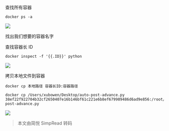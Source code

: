 查找所有容器

```Plain
docker ps -a
```

[![](https://img-blog.csdn.net/20180122104017069?watermark/2/text/aHR0cDovL2Jsb2cuY3Nkbi5uZXQveGJ3MTIxMzg=/font/5a6L5L2T/fontsize/400/fill/I0JBQkFCMA==/dissolve/70/gravity/SouthEast)](https://img-blog.csdn.net/20180122104017069?watermark/2/text/aHR0cDovL2Jsb2cuY3Nkbi5uZXQveGJ3MTIxMzg=/font/5a6L5L2T/fontsize/400/fill/I0JBQkFCMA==/dissolve/70/gravity/SouthEast)

找出我们想要的容器名字

查找容器长 ID

```Plain
docker inspect -f '{{.ID}}' python
```

[![](https://img-blog.csdn.net/20180122104105610?watermark/2/text/aHR0cDovL2Jsb2cuY3Nkbi5uZXQveGJ3MTIxMzg=/font/5a6L5L2T/fontsize/400/fill/I0JBQkFCMA==/dissolve/70/gravity/SouthEast)](https://img-blog.csdn.net/20180122104105610?watermark/2/text/aHR0cDovL2Jsb2cuY3Nkbi5uZXQveGJ3MTIxMzg=/font/5a6L5L2T/fontsize/400/fill/I0JBQkFCMA==/dissolve/70/gravity/SouthEast)

拷贝本地文件到容器

```Plain
docker cp 本地路径 容器长ID:容器路径

docker cp /Users/xubowen/Desktop/auto-post-advance.py 38ef22f922704b32cf2650407e16b146bf61c221e6b8ef679989486d6ad9e856:/root/auto-post-advance.py
```

[![](https://img-blog.csdn.net/20180122104138604?watermark/2/text/aHR0cDovL2Jsb2cuY3Nkbi5uZXQveGJ3MTIxMzg=/font/5a6L5L2T/fontsize/400/fill/I0JBQkFCMA==/dissolve/70/gravity/SouthEast)](https://img-blog.csdn.net/20180122104138604?watermark/2/text/aHR0cDovL2Jsb2cuY3Nkbi5uZXQveGJ3MTIxMzg=/font/5a6L5L2T/fontsize/400/fill/I0JBQkFCMA==/dissolve/70/gravity/SouthEast)

> 本文由简悦 SimpRead 转码
